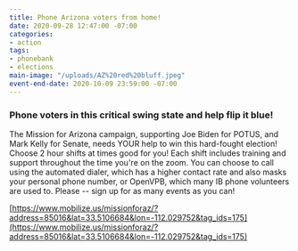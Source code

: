 ```yaml
---
title: Phone Arizona voters from home!
date: 2020-09-28 12:47:00 -07:00
categories:
- action
tags:
- phonebank
- elections
main-image: "/uploads/AZ%20red%20bluff.jpeg"
event-end-date: 2020-10-09 23:59:00 -07:00
---
```


### Phone voters in this critical swing state and help flip it blue!

The Mission for Arizona campaign, supporting Joe Biden for POTUS, and Mark Kelly for Senate, needs YOUR help to win this hard-fought election! Choose 2 hour shifts at times good for you! Each shift includes training and support throughout the time you're on the zoom.  You can choose to call using the automated dialer, which has a higher contact rate and also masks your personal phone number, or OpenVPB, which many IB phone volunteers are used to.  Please -- sign up for as many events as you can! 

[https://www.mobilize.us/missionforaz/?address=85016&lat=33.5106684&lon=-112.029752&tag_ids=175](https://www.mobilize.us/missionforaz/?address=85016&lat=33.5106684&lon=-112.029752&tag_ids=175)